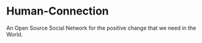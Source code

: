 # Human-Connection

An Open Source Social Network for the positive change that we need in the World.
